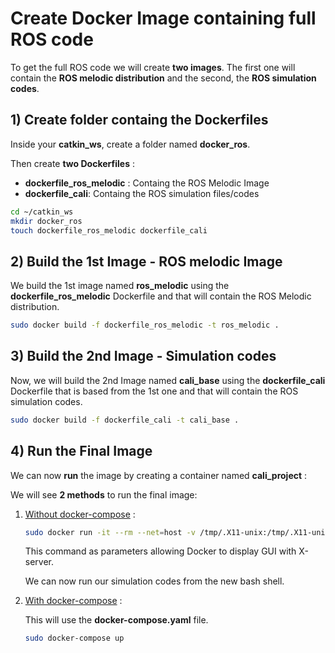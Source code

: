 # Create Docker Image containing full ROS code 

To get the full ROS code we will create <strong>two images</strong>. The first one will contain the <strong>ROS melodic distribution</strong> and the second, the <strong>ROS simulation codes</strong>.

## 1) Create folder containg the Dockerfiles

Inside your <strong>catkin_ws</strong>, create a folder named <strong>docker_ros</strong>.

Then create <strong>two Dockerfiles</strong> :
<ul>
  <li><strong>dockerfile_ros_melodic</strong> : Containg the ROS Melodic Image</li>
  <li><strong>dockerfile_cali</strong>: Containg the ROS simulation files/codes</li>
</ul>

```bash
cd ~/catkin_ws
mkdir docker_ros
touch dockerfile_ros_melodic dockerfile_cali
```

## 2) Build the 1st Image - ROS melodic Image

We build the 1st image named <strong>ros_melodic</strong> using the <strong>dockerfile_ros_melodic</strong> Dockerfile and that will contain the ROS Melodic distribution.

```bash
sudo docker build -f dockerfile_ros_melodic -t ros_melodic .
```

## 3) Build the 2nd Image - Simulation codes

Now, we will build the 2nd Image named <strong>cali_base</strong> using the <strong>dockerfile_cali</strong> Dockerfile that is based from the 1st one and that will contain the ROS simulation codes.

```bash
sudo docker build -f dockerfile_cali -t cali_base .
```
## 4) Run the Final Image

We can now <strong>run</strong> the image by creating a container named <strong>cali_project</strong> :

We will see <strong>2 methods</strong> to run the final image:

1) <u>Without docker-compose</u> :


    ```bash
    sudo docker run -it --rm --net=host -v /tmp/.X11-unix:/tmp/.X11-unix:rw --name=cali_project --privileged -e DISPLAY -e QT_X11_NO_MITSHM=1 cali_base:latest bash
    ```
    
    This command as parameters allowing Docker to display GUI with X-server.

    We can now run our simulation codes from the new bash shell.

2) <u>With docker-compose</u> :

    This will use the <strong>docker-compose.yaml</strong> file.

    ```bash
    sudo docker-compose up
    ```






